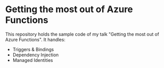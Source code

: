 # Getting the most out of Azure Functions

This repository holds the sample code of my talk "Getting the most out of Azure Functions". It handles:

* Triggers & Bindings
* Dependency Injection
* Managed Identities
